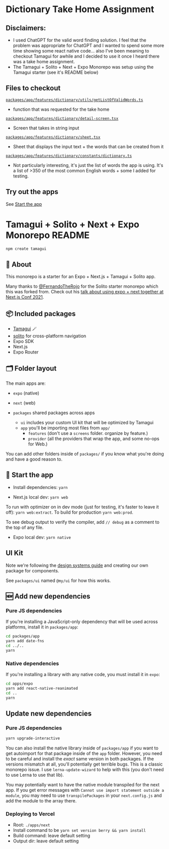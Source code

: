 # Dictionary Take Home Assignment
## Disclaimers: 
- I used ChatGPT for the valid word finding solution. I feel that the problem was appropriate for ChatGPT and I wanted to spend some more time showing some react native code... also I've been meaning to checkout Tamagui for awhile and I decided to use it once I heard there was a take home assignment.
- The Tamagui + Solito + Next + Expo Monorepo was setup using the Tamagui starter (see it's README below)

## Files to checkout 
[`packages/app/features/dictionary/utils/getListOfValidWords.ts`](https://github.com/tsukudabuddha/dictionary/blob/main/packages/app/features/dictionary/utils/getListOfValidWords.ts)
- function that was requested for the take home

[`packages/app/features/dictionary/detail-screen.tsx`](https://github.com/tsukudabuddha/dictionary/blob/main/packages/app/features/dictionary/detail-screen.tsx)
- Screen that takes in string input

[`packages/app/features/dictionary/sheet.tsx`](https://github.com/tsukudabuddha/dictionary/blob/main/packages/app/features/dictionary/sheet.tsx)
- Sheet that displays the input text + the words that can be created from it

[`packages/app/features/dictionary/constants/dictionary.ts`](https://github.com/tsukudabuddha/dictionary/blob/main/packages/app/features/dictionary/constants/dictionary.ts)
- Not particularly interesting, it's just the list of words the app is using. It's a list of >350 of the most common English words + some I added for testing.

## Try out the apps
See [Start the app](#-start-the-app)

# Tamagui + Solito + Next + Expo Monorepo README

```sh
npm create tamagui
```

## 🔦 About

This monorepo is a starter for an Expo + Next.js + Tamagui + Solito app.

Many thanks to [@FernandoTheRojo](https://twitter.com/fernandotherojo) for the Solito starter monorepo which this was forked from. Check out his [talk about using expo + next together at Next.js Conf 2021](https://www.youtube.com/watch?v=0lnbdRweJtA).

## 📦 Included packages

- [Tamagui](https://tamagui.dev) 🪄
- [solito](https://solito.dev) for cross-platform navigation
- Expo SDK
- Next.js
- Expo Router

## 🗂 Folder layout

The main apps are:

- `expo` (native)
- `next` (web)

- `packages` shared packages across apps
  - `ui` includes your custom UI kit that will be optimized by Tamagui
  - `app` you'll be importing most files from `app/`
    - `features` (don't use a `screens` folder. organize by feature.)
    - `provider` (all the providers that wrap the app, and some no-ops for Web.)

You can add other folders inside of `packages/` if you know what you're doing and have a good reason to.

## 🏁 Start the app

- Install dependencies: `yarn`

- Next.js local dev: `yarn web`

To run with optimizer on in dev mode (just for testing, it's faster to leave it off): `yarn web:extract`. To build for production `yarn web:prod`.

To see debug output to verify the compiler, add `// debug` as a comment to the top of any file.

- Expo local dev: `yarn native`

## UI Kit

Note we're following the [design systems guide](https://tamagui.dev/docs/guides/design-systems) and creating our own package for components.

See `packages/ui` named `@my/ui` for how this works.

## 🆕 Add new dependencies

### Pure JS dependencies

If you're installing a JavaScript-only dependency that will be used across platforms, install it in `packages/app`:

```sh
cd packages/app
yarn add date-fns
cd ../..
yarn
```

### Native dependencies

If you're installing a library with any native code, you must install it in `expo`:

```sh
cd apps/expo
yarn add react-native-reanimated
cd ..
yarn
```

## Update new dependencies

### Pure JS dependencies

```sh
yarn upgrade-interactive
```

You can also install the native library inside of `packages/app` if you want to get autoimport for that package inside of the `app` folder. However, you need to be careful and install the _exact_ same version in both packages. If the versions mismatch at all, you'll potentially get terrible bugs. This is a classic monorepo issue. I use `lerna-update-wizard` to help with this (you don't need to use Lerna to use that lib).

You may potentially want to have the native module transpiled for the next app. If you get error messages with `Cannot use import statement outside a module`, you may need to use `transpilePackages` in your `next.config.js` and add the module to the array there.

### Deploying to Vercel

- Root: `./apps/next`
- Install command to be `yarn set version berry && yarn install`
- Build command: leave default setting
- Output dir: leave default setting
